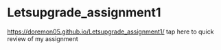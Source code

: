 # Letsupgrade_assignment1
 https://doremon05.github.io/Letsupgrade_assignment1/ tap here to quick review of my assignment
